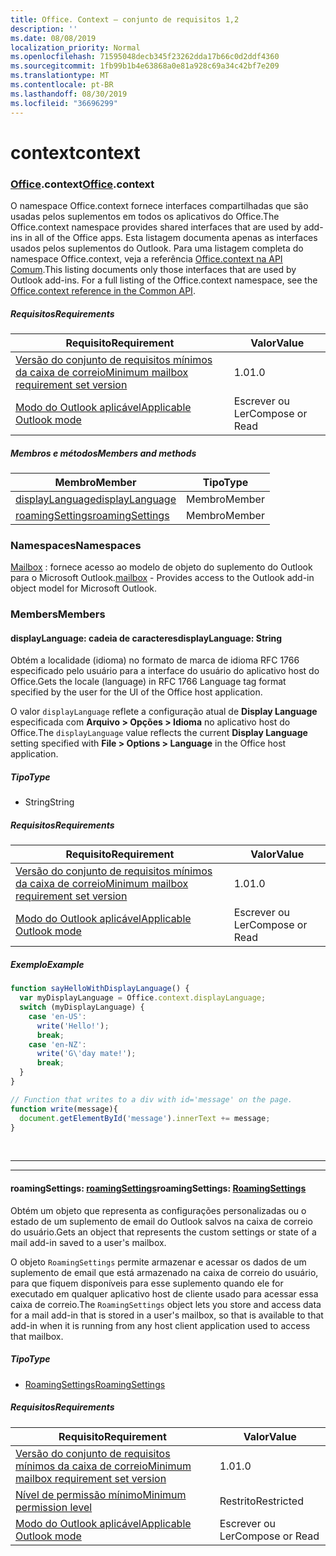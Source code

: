 ```yaml
---
title: Office. Context – conjunto de requisitos 1,2
description: ''
ms.date: 08/08/2019
localization_priority: Normal
ms.openlocfilehash: 71595048decb345f23262dda17b66c0d2ddf4360
ms.sourcegitcommit: 1fb99b1b4e63868a0e81a928c69a34c42bf7e209
ms.translationtype: MT
ms.contentlocale: pt-BR
ms.lasthandoff: 08/30/2019
ms.locfileid: "36696299"
---
```

# <a name="context"></a><span data-ttu-id="bf1e3-102">context</span><span class="sxs-lookup"><span data-stu-id="bf1e3-102">context</span></span>

### <a name="officeofficemdcontext"></a><span data-ttu-id="bf1e3-103">[Office](Office.md).context</span><span class="sxs-lookup"><span data-stu-id="bf1e3-103">[Office](Office.md).context</span></span>

<span data-ttu-id="bf1e3-104">O namespace Office.context fornece interfaces compartilhadas que são usadas pelos suplementos em todos os aplicativos do Office.</span><span class="sxs-lookup"><span data-stu-id="bf1e3-104">The Office.context namespace provides shared interfaces that are used by add-ins in all of the Office apps.</span></span> <span data-ttu-id="bf1e3-105">Esta listagem documenta apenas as interfaces usados pelos suplementos do Outlook. Para uma listagem completa do namespace Office.context, veja a referência [Office.context na API Comum](/javascript/api/office/office.context).</span><span class="sxs-lookup"><span data-stu-id="bf1e3-105">This listing documents only those interfaces that are used by Outlook add-ins. For a full listing of the Office.context namespace, see the [Office.context reference in the Common API](/javascript/api/office/office.context).</span></span>


##### <a name="requirements"></a><span data-ttu-id="bf1e3-106">Requisitos</span><span class="sxs-lookup"><span data-stu-id="bf1e3-106">Requirements</span></span>

|<span data-ttu-id="bf1e3-107">Requisito</span><span class="sxs-lookup"><span data-stu-id="bf1e3-107">Requirement</span></span>| <span data-ttu-id="bf1e3-108">Valor</span><span class="sxs-lookup"><span data-stu-id="bf1e3-108">Value</span></span>|
|---|---|
|[<span data-ttu-id="bf1e3-109">Versão do conjunto de requisitos mínimos da caixa de correio</span><span class="sxs-lookup"><span data-stu-id="bf1e3-109">Minimum mailbox requirement set version</span></span>](/office/dev/add-ins/reference/requirement-sets/outlook-api-requirement-sets)| <span data-ttu-id="bf1e3-110">1.0</span><span class="sxs-lookup"><span data-stu-id="bf1e3-110">1.0</span></span>|
|[<span data-ttu-id="bf1e3-111">Modo do Outlook aplicável</span><span class="sxs-lookup"><span data-stu-id="bf1e3-111">Applicable Outlook mode</span></span>](/outlook/add-ins/#extension-points)| <span data-ttu-id="bf1e3-112">Escrever ou Ler</span><span class="sxs-lookup"><span data-stu-id="bf1e3-112">Compose or Read</span></span>|

##### <a name="members-and-methods"></a><span data-ttu-id="bf1e3-113">Membros e métodos</span><span class="sxs-lookup"><span data-stu-id="bf1e3-113">Members and methods</span></span>

| <span data-ttu-id="bf1e3-114">Membro</span><span class="sxs-lookup"><span data-stu-id="bf1e3-114">Member</span></span> | <span data-ttu-id="bf1e3-115">Tipo</span><span class="sxs-lookup"><span data-stu-id="bf1e3-115">Type</span></span> |
|--------|------|
| [<span data-ttu-id="bf1e3-116">displayLanguage</span><span class="sxs-lookup"><span data-stu-id="bf1e3-116">displayLanguage</span></span>](#displaylanguage-string) | <span data-ttu-id="bf1e3-117">Membro</span><span class="sxs-lookup"><span data-stu-id="bf1e3-117">Member</span></span> |
| [<span data-ttu-id="bf1e3-118">roamingSettings</span><span class="sxs-lookup"><span data-stu-id="bf1e3-118">roamingSettings</span></span>](#roamingsettings-roamingsettings) | <span data-ttu-id="bf1e3-119">Membro</span><span class="sxs-lookup"><span data-stu-id="bf1e3-119">Member</span></span> |

### <a name="namespaces"></a><span data-ttu-id="bf1e3-120">Namespaces</span><span class="sxs-lookup"><span data-stu-id="bf1e3-120">Namespaces</span></span>

<span data-ttu-id="bf1e3-121">[Mailbox](office.context.mailbox.md) : fornece acesso ao modelo de objeto do suplemento do Outlook para o Microsoft Outlook.</span><span class="sxs-lookup"><span data-stu-id="bf1e3-121">[mailbox](office.context.mailbox.md) - Provides access to the Outlook add-in object model for Microsoft Outlook.</span></span>

### <a name="members"></a><span data-ttu-id="bf1e3-122">Members</span><span class="sxs-lookup"><span data-stu-id="bf1e3-122">Members</span></span>

#### <a name="displaylanguage-string"></a><span data-ttu-id="bf1e3-123">displayLanguage: cadeia de caracteres</span><span class="sxs-lookup"><span data-stu-id="bf1e3-123">displayLanguage: String</span></span>

<span data-ttu-id="bf1e3-124">Obtém a localidade (idioma) no formato de marca de idioma RFC 1766 especificado pelo usuário para a interface do usuário do aplicativo host do Office.</span><span class="sxs-lookup"><span data-stu-id="bf1e3-124">Gets the locale (language) in RFC 1766 Language tag format specified by the user for the UI of the Office host application.</span></span>

<span data-ttu-id="bf1e3-125">O valor `displayLanguage` reflete a configuração atual de **Display Language** especificada com **Arquivo > Opções > Idioma** no aplicativo host do Office.</span><span class="sxs-lookup"><span data-stu-id="bf1e3-125">The `displayLanguage` value reflects the current **Display Language** setting specified with **File > Options > Language** in the Office host application.</span></span>

##### <a name="type"></a><span data-ttu-id="bf1e3-126">Tipo</span><span class="sxs-lookup"><span data-stu-id="bf1e3-126">Type</span></span>

*   <span data-ttu-id="bf1e3-127">String</span><span class="sxs-lookup"><span data-stu-id="bf1e3-127">String</span></span>

##### <a name="requirements"></a><span data-ttu-id="bf1e3-128">Requisitos</span><span class="sxs-lookup"><span data-stu-id="bf1e3-128">Requirements</span></span>

|<span data-ttu-id="bf1e3-129">Requisito</span><span class="sxs-lookup"><span data-stu-id="bf1e3-129">Requirement</span></span>| <span data-ttu-id="bf1e3-130">Valor</span><span class="sxs-lookup"><span data-stu-id="bf1e3-130">Value</span></span>|
|---|---|
|[<span data-ttu-id="bf1e3-131">Versão do conjunto de requisitos mínimos da caixa de correio</span><span class="sxs-lookup"><span data-stu-id="bf1e3-131">Minimum mailbox requirement set version</span></span>](/office/dev/add-ins/reference/requirement-sets/outlook-api-requirement-sets)| <span data-ttu-id="bf1e3-132">1.0</span><span class="sxs-lookup"><span data-stu-id="bf1e3-132">1.0</span></span>|
|[<span data-ttu-id="bf1e3-133">Modo do Outlook aplicável</span><span class="sxs-lookup"><span data-stu-id="bf1e3-133">Applicable Outlook mode</span></span>](/outlook/add-ins/#extension-points)| <span data-ttu-id="bf1e3-134">Escrever ou Ler</span><span class="sxs-lookup"><span data-stu-id="bf1e3-134">Compose or Read</span></span>|

##### <a name="example"></a><span data-ttu-id="bf1e3-135">Exemplo</span><span class="sxs-lookup"><span data-stu-id="bf1e3-135">Example</span></span>

```js
function sayHelloWithDisplayLanguage() {
  var myDisplayLanguage = Office.context.displayLanguage;
  switch (myDisplayLanguage) {
    case 'en-US':
      write('Hello!');
      break;
    case 'en-NZ':
      write('G\'day mate!');
      break;
  }
}

// Function that writes to a div with id='message' on the page.
function write(message){
  document.getElementById('message').innerText += message;
}
```

<br>

---
---

#### <a name="roamingsettings-roamingsettingsjavascriptapioutlookofficeroamingsettingsviewoutlook-js-12"></a><span data-ttu-id="bf1e3-136">roamingSettings: [roamingSettings](/javascript/api/outlook/office.RoamingSettings?view=outlook-js-1.2)</span><span class="sxs-lookup"><span data-stu-id="bf1e3-136">roamingSettings: [RoamingSettings](/javascript/api/outlook/office.RoamingSettings?view=outlook-js-1.2)</span></span>

<span data-ttu-id="bf1e3-137">Obtém um objeto que representa as configurações personalizadas ou o estado de um suplemento de email do Outlook salvos na caixa de correio do usuário.</span><span class="sxs-lookup"><span data-stu-id="bf1e3-137">Gets an object that represents the custom settings or state of a mail add-in saved to a user's mailbox.</span></span>

<span data-ttu-id="bf1e3-138">O objeto `RoamingSettings` permite armazenar e acessar os dados de um suplemento de email que está armazenado na caixa de correio do usuário, para que fiquem disponíveis para esse suplemento quando ele for executado em qualquer aplicativo host de cliente usado para acessar essa caixa de correio.</span><span class="sxs-lookup"><span data-stu-id="bf1e3-138">The `RoamingSettings` object lets you store and access data for a mail add-in that is stored in a user's mailbox, so that is available to that add-in when it is running from any host client application used to access that mailbox.</span></span>

##### <a name="type"></a><span data-ttu-id="bf1e3-139">Tipo</span><span class="sxs-lookup"><span data-stu-id="bf1e3-139">Type</span></span>

*   [<span data-ttu-id="bf1e3-140">RoamingSettings</span><span class="sxs-lookup"><span data-stu-id="bf1e3-140">RoamingSettings</span></span>](/javascript/api/outlook/office.RoamingSettings?view=outlook-js-1.2)

##### <a name="requirements"></a><span data-ttu-id="bf1e3-141">Requisitos</span><span class="sxs-lookup"><span data-stu-id="bf1e3-141">Requirements</span></span>

|<span data-ttu-id="bf1e3-142">Requisito</span><span class="sxs-lookup"><span data-stu-id="bf1e3-142">Requirement</span></span>| <span data-ttu-id="bf1e3-143">Valor</span><span class="sxs-lookup"><span data-stu-id="bf1e3-143">Value</span></span>|
|---|---|
|[<span data-ttu-id="bf1e3-144">Versão do conjunto de requisitos mínimos da caixa de correio</span><span class="sxs-lookup"><span data-stu-id="bf1e3-144">Minimum mailbox requirement set version</span></span>](/office/dev/add-ins/reference/requirement-sets/outlook-api-requirement-sets)| <span data-ttu-id="bf1e3-145">1.0</span><span class="sxs-lookup"><span data-stu-id="bf1e3-145">1.0</span></span>|
|[<span data-ttu-id="bf1e3-146">Nível de permissão mínimo</span><span class="sxs-lookup"><span data-stu-id="bf1e3-146">Minimum permission level</span></span>](/outlook/add-ins/understanding-outlook-add-in-permissions)| <span data-ttu-id="bf1e3-147">Restrito</span><span class="sxs-lookup"><span data-stu-id="bf1e3-147">Restricted</span></span>|
|[<span data-ttu-id="bf1e3-148">Modo do Outlook aplicável</span><span class="sxs-lookup"><span data-stu-id="bf1e3-148">Applicable Outlook mode</span></span>](/outlook/add-ins/#extension-points)| <span data-ttu-id="bf1e3-149">Escrever ou Ler</span><span class="sxs-lookup"><span data-stu-id="bf1e3-149">Compose or Read</span></span>|
